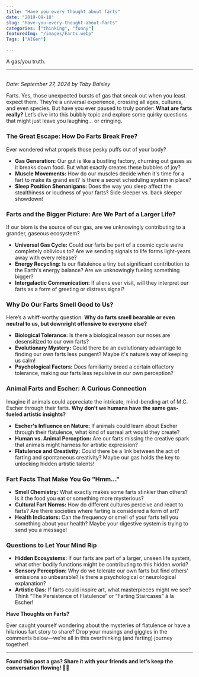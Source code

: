 ```yaml
---
title: "Have you every thought about farts"
date: "2019-09-18"
slug: "have-you-every-thought-about-farts"
categories: ["thinking", "funny"]
featuredImg: "/images/Farts.webp"
Tags: ["AIGen"]

---
```


<!-- wp:paragraph -->
<p>A gas/you truth. </p>
<!-- /wp:paragraph -->

<!-- wp:separator -->
<hr class="wp-block-separator has-alpha-channel-opacity"/>
<!-- /wp:separator -->

<!-- wp:heading -->
<h2 class="wp-block-heading"></h2>
<!-- /wp:heading -->

<!-- wp:paragraph -->
<p><em>Date: September 27, 2024 by Toby Balsley</em></p>
<!-- /wp:paragraph -->

<!-- wp:paragraph -->
<p>Farts. Yes, those unexpected bursts of gas that sneak out when you least expect them. They’re a universal experience, crossing all ages, cultures, and even species. But have you ever paused to truly ponder: <strong>What are farts really?</strong> Let’s dive into this bubbly topic and explore some quirky questions that might just leave you laughing… or cringing.</p>
<!-- /wp:paragraph -->

<!-- wp:heading {"level":3} -->
<h3 class="wp-block-heading"><strong>The Great Escape: How Do Farts Break Free?</strong></h3>
<!-- /wp:heading -->

<!-- wp:paragraph -->
<p>Ever wondered what propels those pesky puffs out of your body?</p>
<!-- /wp:paragraph -->

<!-- wp:list -->
<ul class="wp-block-list"><!-- wp:list-item -->
<li><strong>Gas Generation:</strong> Our gut is like a bustling factory, churning out gases as it breaks down food. But what exactly creates these bubbles of joy?</li>
<!-- /wp:list-item -->

<!-- wp:list-item -->
<li><strong>Muscle Movements:</strong> How do our muscles decide when it's time for a fart to make its grand exit? Is there a secret scheduling system in place?</li>
<!-- /wp:list-item -->

<!-- wp:list-item -->
<li><strong>Sleep Position Shenanigans:</strong> Does the way you sleep affect the stealthiness or loudness of your farts? Side sleeper vs. back sleeper showdown!</li>
<!-- /wp:list-item --></ul>
<!-- /wp:list -->

<!-- wp:heading {"level":3} -->
<h3 class="wp-block-heading"><strong>Farts and the Bigger Picture: Are We Part of a Larger Life?</strong></h3>
<!-- /wp:heading -->

<!-- wp:paragraph -->
<p>If our biom is the source of our gas, are we unknowingly contributing to a grander, gaseous ecosystem?</p>
<!-- /wp:paragraph -->

<!-- wp:list -->
<ul class="wp-block-list"><!-- wp:list-item -->
<li><strong>Universal Gas Cycle:</strong> Could our farts be part of a cosmic cycle we’re completely oblivious to? Are we sending signals to life forms light-years away with every release?</li>
<!-- /wp:list-item -->

<!-- wp:list-item -->
<li><strong>Energy Recycling:</strong> Is our flatulence a tiny but significant contribution to the Earth's energy balance? Are we unknowingly fueling something bigger?</li>
<!-- /wp:list-item -->

<!-- wp:list-item -->
<li><strong>Intergalactic Communication:</strong> If aliens ever visit, will they interpret our farts as a form of greeting or distress signal?</li>
<!-- /wp:list-item --></ul>
<!-- /wp:list -->

<!-- wp:heading {"level":3} -->
<h3 class="wp-block-heading"><strong>Why Do Our Farts Smell Good to Us?</strong></h3>
<!-- /wp:heading -->

<!-- wp:paragraph -->
<p>Here’s a whiff-worthy question: <strong>Why do farts smell bearable or even neutral to us, but downright offensive to everyone else?</strong></p>
<!-- /wp:paragraph -->

<!-- wp:list -->
<ul class="wp-block-list"><!-- wp:list-item -->
<li><strong>Biological Tolerance:</strong> Is there a biological reason our noses are desensitized to our own farts?</li>
<!-- /wp:list-item -->

<!-- wp:list-item -->
<li><strong>Evolutionary Mystery:</strong> Could there be an evolutionary advantage to finding our own farts less pungent? Maybe it's nature’s way of keeping us calm!</li>
<!-- /wp:list-item -->

<!-- wp:list-item -->
<li><strong>Psychological Factors:</strong> Does familiarity breed a certain olfactory tolerance, making our farts less repulsive in our own perception?</li>
<!-- /wp:list-item --></ul>
<!-- /wp:list -->

<!-- wp:heading {"level":3} -->
<h3 class="wp-block-heading"><strong>Animal Farts and Escher: A Curious Connection</strong></h3>
<!-- /wp:heading -->

<!-- wp:paragraph -->
<p>Imagine if animals could appreciate the intricate, mind-bending art of M.C. Escher through their farts. <strong>Why don’t we humans have the same gas-fueled artistic insights?</strong></p>
<!-- /wp:paragraph -->

<!-- wp:list -->
<ul class="wp-block-list"><!-- wp:list-item -->
<li><strong>Escher's Influence on Nature:</strong> If animals could learn about Escher through their flatulence, what kind of surreal art would they create?</li>
<!-- /wp:list-item -->

<!-- wp:list-item -->
<li><strong>Human vs. Animal Perception:</strong> Are our farts missing the creative spark that animals might harness for artistic expression?</li>
<!-- /wp:list-item -->

<!-- wp:list-item -->
<li><strong>Flatulence and Creativity:</strong> Could there be a link between the act of farting and spontaneous creativity? Maybe our gas holds the key to unlocking hidden artistic talents!</li>
<!-- /wp:list-item --></ul>
<!-- /wp:list -->

<!-- wp:heading {"level":3} -->
<h3 class="wp-block-heading"><strong>Fart Facts That Make You Go "Hmm…"</strong></h3>
<!-- /wp:heading -->

<!-- wp:list -->
<ul class="wp-block-list"><!-- wp:list-item -->
<li><strong>Smell Chemistry:</strong> What exactly makes some farts stinkier than others? Is it the food you eat or something more mysterious?</li>
<!-- /wp:list-item -->

<!-- wp:list-item -->
<li><strong>Cultural Fart Norms:</strong> How do different cultures perceive and react to farts? Are there societies where farting is considered a form of art?</li>
<!-- /wp:list-item -->

<!-- wp:list-item -->
<li><strong>Health Indicators:</strong> Can the frequency or smell of your farts tell you something about your health? Maybe your digestive system is trying to send you a message!</li>
<!-- /wp:list-item --></ul>
<!-- /wp:list -->

<!-- wp:heading {"level":3} -->
<h3 class="wp-block-heading"><strong>Questions to Let Your Mind Rip</strong></h3>
<!-- /wp:heading -->

<!-- wp:list -->
<ul class="wp-block-list"><!-- wp:list-item -->
<li><strong>Hidden Ecosystems:</strong> If our farts are part of a larger, unseen life system, what other bodily functions might be contributing to this hidden world?</li>
<!-- /wp:list-item -->

<!-- wp:list-item -->
<li><strong>Sensory Perception:</strong> Why do we tolerate our own farts but find others’ emissions so unbearable? Is there a psychological or neurological explanation?</li>
<!-- /wp:list-item -->

<!-- wp:list-item -->
<li><strong>Artistic Gas:</strong> If farts could inspire art, what masterpieces might we see? Think “The Persistence of Flatulence” or “Farting Staircases” à la Escher!</li>
<!-- /wp:list-item --></ul>
<!-- /wp:list -->

<!-- wp:paragraph -->
<p><strong>Have Thoughts on Farts?</strong></p>
<!-- /wp:paragraph -->

<!-- wp:paragraph -->
<p>Ever caught yourself wondering about the mysteries of flatulence or have a hilarious fart story to share? Drop your musings and giggles in the comments below—we’re all in this overthinking (and farting) journey together!</p>
<!-- /wp:paragraph -->

<!-- wp:separator -->
<hr class="wp-block-separator has-alpha-channel-opacity"/>
<!-- /wp:separator -->

<!-- wp:paragraph -->
<p><strong>Found this post a gas? Share it with your friends and let’s keep the conversation flowing! </strong>💨😄</p>
<!-- /wp:paragraph -->

<!-- wp:paragraph -->
<p></p>
<!-- /wp:paragraph -->
